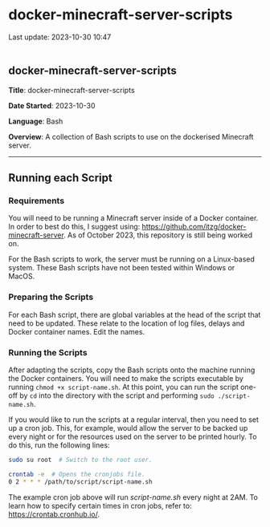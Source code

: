  # docker-minecraft-server-scripts
 
Last update: 2023-10-30 10:47
<br><br>

## docker-minecraft-server-scripts

**Title**: docker-minecraft-server-scripts

**Date Started**: 2023-10-30

**Language**: Bash

**Overview**: A collection of Bash scripts to use on the dockerised Minecraft server.

---

## Running each Script

### Requirements

You will need to be running a Minecraft server inside of a Docker container. In order to best do this, I suggest using: https://github.com/itzg/docker-minecraft-server. As of October 2023, this repository is still being worked on.

For the Bash scripts to work, the server must be running on a Linux-based system. These Bash scripts have not been tested within Windows or MacOS.

### Preparing the Scripts

For each Bash script, there are global variables at the head of the script that need to be updated. These relate to the location of log files, delays and Docker container names. Edit the names.

### Running the Scripts

After adapting the scripts, copy the Bash scripts onto the machine running the Docker containers. You will need to make the scripts executable by running ` chmod +x script-name.sh `. At this point, you can run the script one-off by ` cd ` into the directory with the script and performing ` sudo ./script-name.sh `.

If you would like to run the scripts at a regular interval, then you need to set up a cron job. This, for example, would allow the server to be backed up every night or for the resources used on the server to be printed hourly. To do this, run the following lines:

```bash
sudo su root  # Switch to the root user.

crontab -e  # Opens the cronjobs file.
0 2 * * * /path/to/script/script-name.sh
```

The example cron job above will run *script-name.sh* every night at 2AM. To learn how to specify certain times in cron jobs, refer to: https://crontab.cronhub.io/.
